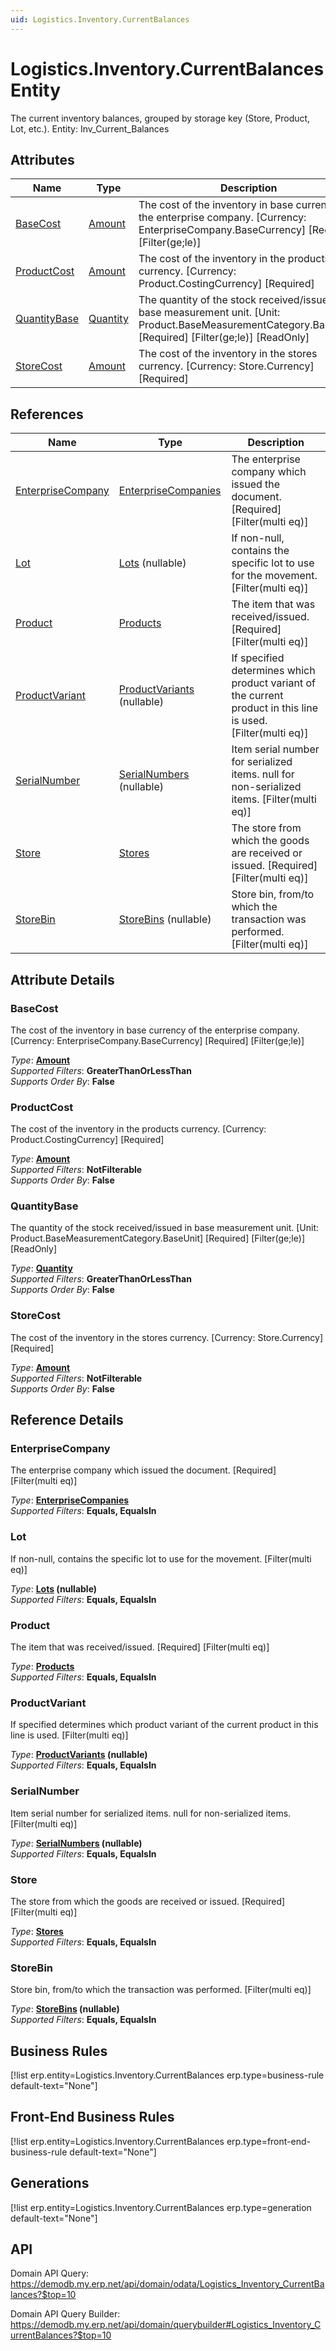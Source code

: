 ```yaml
---
uid: Logistics.Inventory.CurrentBalances
---
```

# Logistics.Inventory.CurrentBalances Entity

The current inventory balances, grouped by storage key (Store, Product, Lot, etc.). Entity: Inv_Current_Balances

## Attributes

| Name | Type | Description |
| ---- | ---- | --- |
| [BaseCost](Logistics.Inventory.CurrentBalances.md#basecost) | [Amount](../data-types.md#amount) | The cost of the inventory in base currency of the enterprise company. [Currency: EnterpriseCompany.BaseCurrency] [Required] [Filter(ge;le)] 
| [ProductCost](Logistics.Inventory.CurrentBalances.md#productcost) | [Amount](../data-types.md#amount) | The cost of the inventory in the products currency. [Currency: Product.CostingCurrency] [Required] 
| [QuantityBase](Logistics.Inventory.CurrentBalances.md#quantitybase) | [Quantity](../data-types.md#quantity) | The quantity of the stock received/issued in base measurement unit. [Unit: Product.BaseMeasurementCategory.BaseUnit] [Required] [Filter(ge;le)] [ReadOnly] 
| [StoreCost](Logistics.Inventory.CurrentBalances.md#storecost) | [Amount](../data-types.md#amount) | The cost of the inventory in the stores currency. [Currency: Store.Currency] [Required] 

## References

| Name | Type | Description |
| ---- | ---- | --- |
| [EnterpriseCompany](Logistics.Inventory.CurrentBalances.md#enterprisecompany) | [EnterpriseCompanies](General.EnterpriseCompanies.md) | The enterprise company which issued the document. [Required] [Filter(multi eq)] |
| [Lot](Logistics.Inventory.CurrentBalances.md#lot) | [Lots](Logistics.Inventory.Lots.md) (nullable) | If non-null, contains the specific lot to use for the movement. [Filter(multi eq)] |
| [Product](Logistics.Inventory.CurrentBalances.md#product) | [Products](General.Products.Products.md) | The item that was received/issued. [Required] [Filter(multi eq)] |
| [ProductVariant](Logistics.Inventory.CurrentBalances.md#productvariant) | [ProductVariants](General.ProductVariants.md) (nullable) | If specified determines which product variant of the current product in this line is used. [Filter(multi eq)] |
| [SerialNumber](Logistics.Inventory.CurrentBalances.md#serialnumber) | [SerialNumbers](Logistics.Inventory.SerialNumbers.md) (nullable) | Item serial number for serialized items. null for non-serialized items. [Filter(multi eq)] |
| [Store](Logistics.Inventory.CurrentBalances.md#store) | [Stores](Logistics.Inventory.Stores.md) | The store from which the goods are received or issued. [Required] [Filter(multi eq)] |
| [StoreBin](Logistics.Inventory.CurrentBalances.md#storebin) | [StoreBins](Logistics.Inventory.StoreBins.md) (nullable) | Store bin, from/to which the transaction was performed. [Filter(multi eq)] |


## Attribute Details

### BaseCost

The cost of the inventory in base currency of the enterprise company. [Currency: EnterpriseCompany.BaseCurrency] [Required] [Filter(ge;le)]

_Type_: **[Amount](../data-types.md#amount)**  
_Supported Filters_: **GreaterThanOrLessThan**  
_Supports Order By_: **False**  

### ProductCost

The cost of the inventory in the products currency. [Currency: Product.CostingCurrency] [Required]

_Type_: **[Amount](../data-types.md#amount)**  
_Supported Filters_: **NotFilterable**  
_Supports Order By_: **False**  

### QuantityBase

The quantity of the stock received/issued in base measurement unit. [Unit: Product.BaseMeasurementCategory.BaseUnit] [Required] [Filter(ge;le)] [ReadOnly]

_Type_: **[Quantity](../data-types.md#quantity)**  
_Supported Filters_: **GreaterThanOrLessThan**  
_Supports Order By_: **False**  

### StoreCost

The cost of the inventory in the stores currency. [Currency: Store.Currency] [Required]

_Type_: **[Amount](../data-types.md#amount)**  
_Supported Filters_: **NotFilterable**  
_Supports Order By_: **False**  


## Reference Details

### EnterpriseCompany

The enterprise company which issued the document. [Required] [Filter(multi eq)]

_Type_: **[EnterpriseCompanies](General.EnterpriseCompanies.md)**  
_Supported Filters_: **Equals, EqualsIn**  

### Lot

If non-null, contains the specific lot to use for the movement. [Filter(multi eq)]

_Type_: **[Lots](Logistics.Inventory.Lots.md) (nullable)**  
_Supported Filters_: **Equals, EqualsIn**  

### Product

The item that was received/issued. [Required] [Filter(multi eq)]

_Type_: **[Products](General.Products.Products.md)**  
_Supported Filters_: **Equals, EqualsIn**  

### ProductVariant

If specified determines which product variant of the current product in this line is used. [Filter(multi eq)]

_Type_: **[ProductVariants](General.ProductVariants.md) (nullable)**  
_Supported Filters_: **Equals, EqualsIn**  

### SerialNumber

Item serial number for serialized items. null for non-serialized items. [Filter(multi eq)]

_Type_: **[SerialNumbers](Logistics.Inventory.SerialNumbers.md) (nullable)**  
_Supported Filters_: **Equals, EqualsIn**  

### Store

The store from which the goods are received or issued. [Required] [Filter(multi eq)]

_Type_: **[Stores](Logistics.Inventory.Stores.md)**  
_Supported Filters_: **Equals, EqualsIn**  

### StoreBin

Store bin, from/to which the transaction was performed. [Filter(multi eq)]

_Type_: **[StoreBins](Logistics.Inventory.StoreBins.md) (nullable)**  
_Supported Filters_: **Equals, EqualsIn**  



## Business Rules

[!list erp.entity=Logistics.Inventory.CurrentBalances erp.type=business-rule default-text="None"]

## Front-End Business Rules

[!list erp.entity=Logistics.Inventory.CurrentBalances erp.type=front-end-business-rule default-text="None"]

## Generations

[!list erp.entity=Logistics.Inventory.CurrentBalances erp.type=generation default-text="None"]

## API

Domain API Query:
<https://demodb.my.erp.net/api/domain/odata/Logistics_Inventory_CurrentBalances?$top=10>

Domain API Query Builder:
<https://demodb.my.erp.net/api/domain/querybuilder#Logistics_Inventory_CurrentBalances?$top=10>

